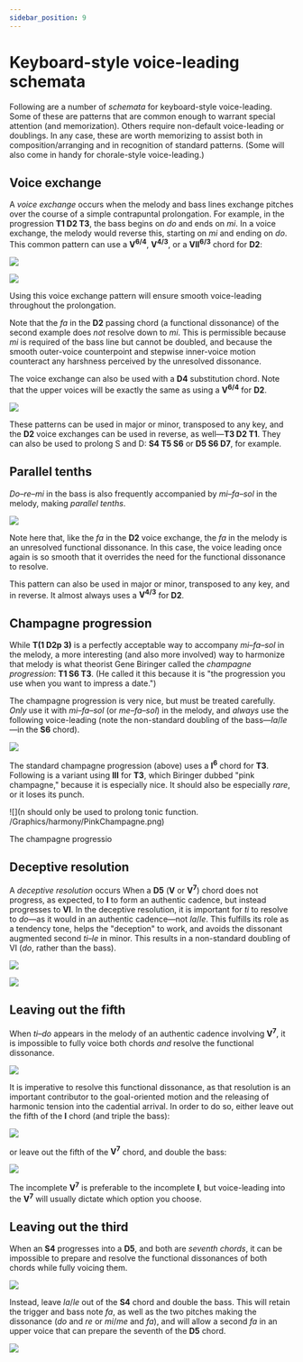 ```yaml
---
sidebar_position: 9
---
```


# Keyboard-style voice-leading schemata

Following are a number of _schemata_ for keyboard-style voice-leading. Some of these are patterns that are common enough to warrant special attention (and memorization). Others require non-default voice-leading or doublings. In any case, these are worth memorizing to assist both in composition/arranging and in recognition of standard patterns. (Some will also come in handy for chorale-style voice-leading.)

## Voice exchange

A _voice exchange_ occurs when the melody and bass lines exchange pitches over the course of a simple contrapuntal prolongation. For example, in the progression **T1 D2 T3**, the bass begins on _do_ and ends on _mi_. In a voice exchange, the melody would reverse this, starting on _mi_ and ending on _do_. This common pattern can use a **V<sup>6/4</sup>**, **V<sup>4/3</sup>**, or a **VII<sup>6/3</sup>** chord for **D2**:

![](/Graphics/harmony/VE64.png)

![](/Graphics/harmony/VE63.png)

Using this voice exchange pattern will ensure smooth voice-leading throughout the prolongation.

Note that the _fa_ in the **D2** passing chord (a functional dissonance) of the second example does _not_ resolve down to _mi_. This is permissible because _mi_ is required of the bass line but cannot be doubled, and because the smooth outer-voice counterpoint and stepwise inner-voice motion counteract any harshness perceived by the unresolved dissonance.

The voice exchange can also be used with a **D4** substitution chord. Note that the upper voices will be exactly the same as using a **V<sup>6/4</sup>** for **D2**.

![](/Graphics/harmony/D4i.png)

These patterns can be used in major or minor, transposed to any key, and the **D2** voice exchanges can be used in reverse, as well—**T3 D2 T1**. They can also be used to prolong S and D: **S4 T5 S6** or **D5 S6 D7**, for example.

## Parallel tenths

_Do–re–mi_ in the bass is also frequently accompanied by _mi–fa–sol_ in the melody, making _parallel tenths_.

![](/Graphics/harmony/ParallelTenths.png)

Note here that, like the _fa_ in the **D2** voice exchange, the _fa_ in the melody is an unresolved functional dissonance. In this case, the voice leading once again is so smooth that it overrides the need for the functional dissonance to resolve.

This pattern can also be used in major or minor, transposed to any key, and in reverse. It almost always uses a **V<sup>4/3</sup>** for **D2**.

## Champagne progression

While **T(1 D2p 3)** is a perfectly acceptable way to accompany _mi–fa–sol_ in the melody, a more interesting (and also more involved) way to harmonize that melody is what theorist Gene Biringer called the _champagne progression_: **T1 S6 T3**. (He called it this because it is "the progression you use when you want to impress a date.")

The champagne progression is very nice, but must be treated carefully. _Only_ use it with _mi–fa–sol_ (or _me–fa–sol_) in the melody, and _always_ use the following voice-leading (note the non-standard doubling of the bass—_la_/_le_—in the **S6** chord).

![](/Graphics/harmony/Champagne.png)

The standard champagne progression (above) uses a **I<sup>6</sup>** chord for **T3**. Following is a variant using **III** for **T3**, which Biringer dubbed "pink champagne," because it is especially nice. It should also be especially _rare_, or it loses its punch.

![](n should only be used to prolong tonic function.
/Graphics/harmony/PinkChampagne.png)

The champagne progressio

## Deceptive resolution

A _deceptive resolution_ occurs When a **D5** (**V** or **V<sup>7</sup>**) chord does not progress, as expected, to **I** to form an authentic cadence, but instead progresses to **VI**. In the deceptive resolution, it is important for _ti_ to resolve to _do_—as it would in an authentic cadence—not _la_/_le_. This fulfills its role as a tendency tone, helps the "deception" to work, and avoids the dissonant augmented second _ti_–_le_ in minor. This results in a non-standard doubling of VI (_do_, rather than the bass).

![](/Graphics/harmony/deceptive.png)

![](/Graphics/harmony/deceptive7.png)

## Leaving out the fifth

When _ti_–_do_ appears in the melody of an authentic cadence involving **V<sup>7</sup>**, it is impossible to fully voice both chords _and_ resolve the functional dissonance.

![](/Graphics/harmony/D5problem.png)

It is imperative to resolve this functional dissonance, as that resolution is an important contributor to the goal-oriented motion and the releasing of harmonic tension into the cadential arrival. In order to do so, either leave out the fifth of the **I** chord (and triple the bass):

![](/Graphics/harmony/T1dropFifth.png)

or leave out the fifth of the **V<sup>7</sup>** chord, and double the bass:

![](/Graphics/harmony/D5dropFifth.png)

The incomplete **V<sup>7</sup>** is preferable to the incomplete **I**, but voice-leading into the **V<sup>7</sup>** will usually dictate which option you choose.

## Leaving out the third

When an **S4** progresses into a **D5**, and both are _seventh chords_, it can be impossible to prepare and resolve the functional dissonances of both chords while fully voicing them.

![](/Graphics/harmony/S4problem.png)

Instead, leave _la_/_le_ out of the **S4** chord and double the bass. This will retain the trigger and bass note _fa_, as well as the two pitches making the dissonance (_do_ and _re_ or _mi_/_me_ and _fa_), and will allow a second _fa_ in an upper voice that can prepare the seventh of the **D5** chord.

![](/Graphics/harmony/S4dropThird.png)
